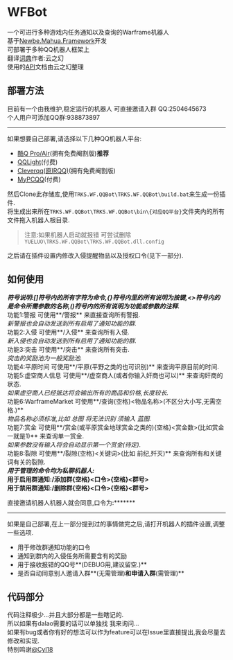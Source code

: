 # WFBot
一个可进行多种游戏内任务通知以及查询的Warframe机器人  
基于[Newbe.Mahua.Framework](https://github.com/newbe36524/Newbe.Mahua.Framework)开发  
可部署于多种QQ机器人框架上  
翻译[词典](https://github.com/Richasy/WFA_Lexicon)作者:云之幻  
使用的[API](https://blog.richasy.cn/2018/05/12/Warframe-Alerting-%E5%8F%AF%E5%85%AC%E5%BC%80API%E6%96%87%E6%A1%A3/)文档由云之幻整理
## 部署方法  
目前有一个由我维护,稳定运行的机器人 可直接邀请入群 QQ:2504645673   
个人用户可添加QQ群:938873897

----------

如果想要自己部署,请选择以下几种QQ机器人平台:  

- [酷Q Pro/Air](https://cqp.cc/)(拥有免费阉割版)**推荐**  
- [QQLight](https://www.52chat.cc/download.php)(付费)  
- [Cleverqq(原IRQQ)](https://www.cleverqq.cn/)(拥有免费阉割版)  
- [MyPCQQ](https://mypcqq.cc/)(付费)  

然后Clone此存储库,使用`TRKS.WF.QQBot\TRKS.WF.QQBot\build.bat`来生成一份插件.  
将生成出来所在`TRKS.WF.QQBot\TRKS.WF.QQBot\bin\{对应QQ平台}`文件夹内的所有文件拖入机器人根目录.  
> 注意:如果机器人启动就报错 可尝试删除`YUELUO\TRKS.WF.QQBot\TRKS.WF.QQBot.dll.config`  

之后请在插件设置内修改入侵提醒物品以及授权口令(见下一部分).

## 如何使用
***符号说明:[]符号内的所有字符为命令,{}符号内里的所有说明为按键,<>符号内的是命令所需参数的名称,()符号内的所有说明为功能或参数的注释.***  
功能1:警报 可使用**/警报** 来直接查询所有警报.   
     *新警报也会自动发送到所有启用了通知功能的群.*  
功能2:入侵 可使用**/入侵** 来查询所有入侵.   
    *新入侵也会自动发送到所有启用了通知功能的群.*  
功能3:突击 可使用**/突击** 来查询所有突击.   
     *突击的奖励池为一般奖励池.*  
功能4:平原时间 可使用**/平原(平野之类的也可识别)** 来查询平原目前的时间.  
功能5:虚空商人信息 可使用**/虚空商人(或者你输入奸商也可以)** 来查询奸商的状态.  
     *如果虚空商人已经抵达将会输出所有的商品和价格,长度较长.*  
功能6:WarframeMarket 可使用**/查询{空格}<物品名称>(不区分大小写,无需空格.)**  
     *物品名称必须标准,比如 总图 将无法识别 须输入 蓝图.*  
功能7:赏金 可使用**/赏金(或平原赏金地球赏金之类的){空格}<赏金数>(比如赏金一就是1)** 来查询单一赏金.  
     *如果参数没有输入将会自动显示第一个赏金(待定).*  
功能8:裂隙 可使用**/裂隙{空格}<关键词>(比如 前纪,歼灭)** 来查询所有和关键词有关的裂隙.  
***用于管理的命令均为私聊机器人:***  
**用于启用群通知:/添加群{空格}<口令>{空格}<群号>**  
**用于禁用群通知:/删除群{空格}<口令>{空格}<群号>**

直接邀请机器人机器人就会同意,口令为:*******

----------
如果是自己部署,在上一部分提到过的事情做完之后,请打开机器人的插件设置,调整一些选项.  

- 用于修改群通知功能的口令
- 通知到群内的入侵任务所需要含有的奖励
- 用于接收报错的QQ号**(DEBUG用,建议留空.)**
- 是否自动同意别人邀请入群**(无需管理)**和申请入群**(需管理)**


## 代码部分
代码注释极少...并且大部分都是一些瞎记的.  
所以如果有dalao需要的话可以单独找 我来询问...  
如果有bug或者你有好的想法可以作为feature可以在Issue里直接提出,我会尽量去修改和实现.  
特别鸣谢[@Cyl18](https://github.com/Cyl18)  